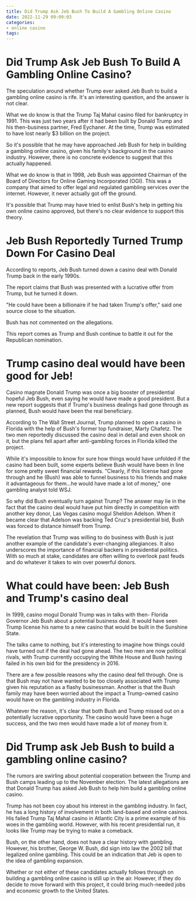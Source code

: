 ```yaml
---
title: Did Trump Ask Jeb Bush To Build A Gambling Online Casino
date: 2022-11-29 09:09:03
categories:
- online casino
tags:
---
```



#  Did Trump Ask Jeb Bush To Build A Gambling Online Casino?

The speculation around whether Trump ever asked Jeb Bush to build a gambling online casino is rife. It's an interesting question, and the answer is not clear.

What we do know is that the Trump Taj Mahal casino filed for bankruptcy in 1991. This was just two years after it had been built by Donald Trump and his then-business partner, Fred Eychaner. At the time, Trump was estimated to have lost nearly $3 billion on the project.

So it's possible that he may have approached Jeb Bush for help in building a gambling online casino, given his family's background in the casino industry. However, there is no concrete evidence to suggest that this actually happened.

What we do know is that in 1998, Jeb Bush was appointed Chairman of the Board of Directors for Online Gaming Incorporated (OGI). This was a company that aimed to offer legal and regulated gambling services over the internet. However, it never actually got off the ground.

It's possible that Trump may have tried to enlist Bush's help in getting his own online casino approved, but there's no clear evidence to support this theory.

#  Jeb Bush Reportedly Turned Trump Down For Casino Deal

According to reports, Jeb Bush turned down a casino deal with Donald Trump back in the early 1990s.

The report claims that Bush was presented with a lucrative offer from Trump, but he turned it down.

"He could have been a billionaire if he had taken Trump's offer," said one source close to the situation.

Bush has not commented on the allegations.

This report comes as Trump and Bush continue to battle it out for the Republican nomination.

#  Trump casino deal would have been good for Jeb!

Casino magnate Donald Trump was once a big booster of presidential hopeful Jeb Bush, even saying he would have made a good president. But a new report suggests that if Trump's business dealings had gone through as planned, Bush would have been the real beneficiary.

According to The Wall Street Journal, Trump planned to open a casino in Florida with the help of Bush's former top fundraiser, Marty Chafetz. The two men reportedly discussed the casino deal in detail and even shook on it, but the plans fell apart after anti-gambling forces in Florida killed the project.

While it's impossible to know for sure how things would have unfolded if the casino had been built, some experts believe Bush would have been in line for some pretty sweet financial rewards. "Clearly, if this license had gone through and he (Bush) was able to funnel business to his friends and make it advantageous for them...he would have made a lot of money," one gambling analyst told WSJ.

So why did Bush eventually turn against Trump? The answer may lie in the fact that the casino deal would have put him directly in competition with another key donor, Las Vegas casino mogul Sheldon Adelson. When it became clear that Adelson was backing Ted Cruz's presidential bid, Bush was forced to distance himself from Trump.

The revelation that Trump was willing to do business with Bush is just another example of the candidate's ever-changing allegiances. It also underscores the importance of financial backers in presidential politics. With so much at stake, candidates are often willing to overlook past feuds and do whatever it takes to win over powerful donors.

#  What could have been: Jeb Bush and Trump's casino deal 

In 1999, casino mogul Donald Trump was in talks with then- Florida Governor Jeb Bush about a potential business deal. It would have seen Trump license his name to a new casino that would be built in the Sunshine State.

The talks came to nothing, but it's interesting to imagine how things could have turned out if the deal had gone ahead. The two men are now political rivals, with Trump currently occupying the White House and Bush having failed in his own bid for the presidency in 2016.

There are a few possible reasons why the casino deal fell through. One is that Bush may not have wanted to be too closely associated with Trump given his reputation as a flashy businessman. Another is that the Bush family may have been worried about the impact a Trump-owned casino would have on the gambling industry in Florida.

Whatever the reason, it's clear that both Bush and Trump missed out on a potentially lucrative opportunity. The casino would have been a huge success, and the two men would have made a lot of money from it.

#  Did Trump ask Jeb Bush to build a gambling online casino?

The rumors are swirling about potential cooperation between the Trump and Bush camps leading up to the November election. The latest allegations are that Donald Trump has asked Jeb Bush to help him build a gambling online casino.

Trump has not been coy about his interest in the gambling industry. In fact, he has a long history of involvement in both land-based and online casinos. His failed Trump Taj Mahal casino in Atlantic City is a prime example of his woes in the gambling world. However, with his recent presidential run, it looks like Trump may be trying to make a comeback.

Bush, on the other hand, does not have a clear history with gambling. However, his brother, George W. Bush, did sign into law the 2002 bill that legalized online gambling. This could be an indication that Jeb is open to the idea of gambling expansion.

Whether or not either of these candidates actually follows through on building a gambling online casino is still up in the air. However, if they do decide to move forward with this project, it could bring much-needed jobs and economic growth to the United States.